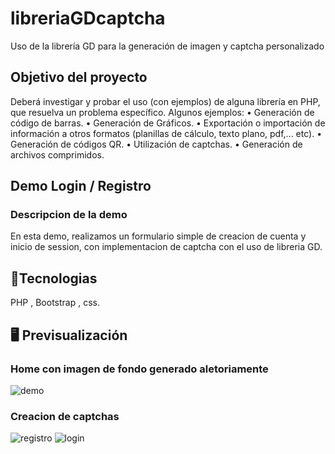 # libreriaGDcaptcha
Uso de la librería GD para la generación de imagen y captcha personalizado


## Objetivo del proyecto

Deberá investigar y probar el uso (con ejemplos) de alguna librería en PHP, que
resuelva un problema específico.
Algunos ejemplos: 
• Generación de código de barras. 
• Generación de Gráficos. 
• Exportación o importación de información a otros formatos (planillas de cálculo,
texto plano, pdf,... etc). 
• Generación de códigos QR. 
• Utilización de captchas. 
• Generación de archivos comprimidos. 

## Demo Login / Registro

### Descripcion de la demo

En esta demo, realizamos un formulario simple de creacion de cuenta y inicio de session, con implementacion de captcha con el uso de libreria GD.

## 🚀Tecnologias

PHP , Bootstrap , css.

## 🖥️ Previsualización

### Home con imagen de fondo generado aletoriamente 
![demo](https://github.com/user-attachments/assets/0c37b022-ff59-4941-9fe3-b780f7843c60)

### Creacion de captchas
![registro](https://github.com/user-attachments/assets/ba525f3d-4e13-42d8-b3a4-9e136191419f)
![login](https://github.com/user-attachments/assets/a835f759-2ef6-4b5d-893e-4b2440c90278)


